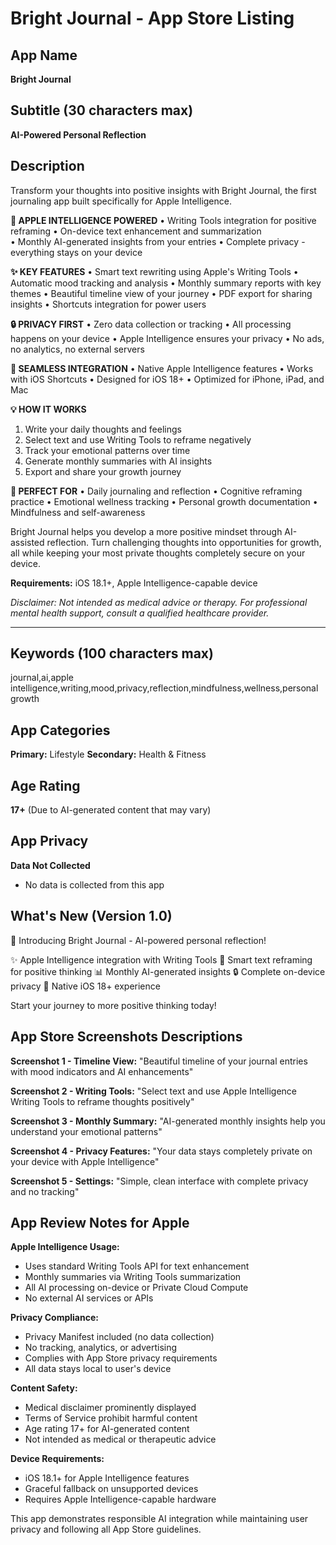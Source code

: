 # Bright Journal - App Store Listing

## App Name
**Bright Journal**

## Subtitle (30 characters max)
**AI-Powered Personal Reflection**

## Description

Transform your thoughts into positive insights with Bright Journal, the first journaling app built specifically for Apple Intelligence.

**🌟 APPLE INTELLIGENCE POWERED**
• Writing Tools integration for positive reframing
• On-device text enhancement and summarization  
• Monthly AI-generated insights from your entries
• Complete privacy - everything stays on your device

**✨ KEY FEATURES**
• Smart text rewriting using Apple's Writing Tools
• Automatic mood tracking and analysis
• Monthly summary reports with key themes
• Beautiful timeline view of your journey
• PDF export for sharing insights
• Shortcuts integration for power users

**🔒 PRIVACY FIRST**
• Zero data collection or tracking
• All processing happens on your device
• Apple Intelligence ensures your privacy
• No ads, no analytics, no external servers

**📱 SEAMLESS INTEGRATION**
• Native Apple Intelligence features
• Works with iOS Shortcuts
• Designed for iOS 18+
• Optimized for iPhone, iPad, and Mac

**💡 HOW IT WORKS**
1. Write your daily thoughts and feelings
2. Select text and use Writing Tools to reframe negatively
3. Track your emotional patterns over time
4. Generate monthly summaries with AI insights
5. Export and share your growth journey

**🎯 PERFECT FOR**
• Daily journaling and reflection
• Cognitive reframing practice
• Emotional wellness tracking
• Personal growth documentation
• Mindfulness and self-awareness

Bright Journal helps you develop a more positive mindset through AI-assisted reflection. Turn challenging thoughts into opportunities for growth, all while keeping your most private thoughts completely secure on your device.

**Requirements:** iOS 18.1+, Apple Intelligence-capable device

*Disclaimer: Not intended as medical advice or therapy. For professional mental health support, consult a qualified healthcare provider.*

---

## Keywords (100 characters max)
journal,ai,apple intelligence,writing,mood,privacy,reflection,mindfulness,wellness,personal growth

## App Categories
**Primary:** Lifestyle
**Secondary:** Health & Fitness

## Age Rating
**17+** (Due to AI-generated content that may vary)

## App Privacy
**Data Not Collected**
- No data is collected from this app

## What's New (Version 1.0)
🎉 Introducing Bright Journal - AI-powered personal reflection!

✨ Apple Intelligence integration with Writing Tools
📝 Smart text reframing for positive thinking
📊 Monthly AI-generated insights
🔒 Complete on-device privacy
📱 Native iOS 18+ experience

Start your journey to more positive thinking today!

## App Store Screenshots Descriptions

**Screenshot 1 - Timeline View:**
"Beautiful timeline of your journal entries with mood indicators and AI enhancements"

**Screenshot 2 - Writing Tools:**
"Select text and use Apple Intelligence Writing Tools to reframe thoughts positively"

**Screenshot 3 - Monthly Summary:**
"AI-generated monthly insights help you understand your emotional patterns"

**Screenshot 4 - Privacy Features:**
"Your data stays completely private on your device with Apple Intelligence"

**Screenshot 5 - Settings:**
"Simple, clean interface with complete privacy and no tracking"

## App Review Notes for Apple

**Apple Intelligence Usage:**
- Uses standard Writing Tools API for text enhancement
- Monthly summaries via Writing Tools summarization
- All AI processing on-device or Private Cloud Compute
- No external AI services or APIs

**Privacy Compliance:**
- Privacy Manifest included (no data collection)
- No tracking, analytics, or advertising
- Complies with App Store privacy requirements
- All data stays local to user's device

**Content Safety:**
- Medical disclaimer prominently displayed
- Terms of Service prohibit harmful content
- Age rating 17+ for AI-generated content
- Not intended as medical or therapeutic advice

**Device Requirements:**
- iOS 18.1+ for Apple Intelligence features
- Graceful fallback on unsupported devices
- Requires Apple Intelligence-capable hardware

This app demonstrates responsible AI integration while maintaining user privacy and following all App Store guidelines.